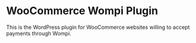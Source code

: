 # WooCommerce Wompi Plugin

This is the WordPress plugin for WooCommerce websites willing to accept payments through Wompi.
